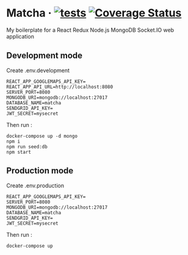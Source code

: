 # Matcha &middot; [![tests](https://github.com/sevngo/matcha/actions/workflows/tests.yml/badge.svg?branch=master)](https://github.com/sevngo/matcha/actions/workflows/tests.yml) [![Coverage Status](https://coveralls.io/repos/github/sevngo/matcha/badge.svg?branch=master)](https://coveralls.io/github/sevngo/matcha?branch=master)

My boilerplate for a React Redux Node.js MongoDB Socket.IO web application

## Development mode

Create .env.development

```
REACT_APP_GOOGLEMAPS_API_KEY=
REACT_APP_API_URL=http://localhost:8080
SERVER_PORT=8080
MONGODB_URI=mongodb://localhost:27017
DATABASE_NAME=matcha
SENDGRID_API_KEY=
JWT_SECRET=mysecret
```

Then run :

```
docker-compose up -d mongo
npm i
npm run seed:db
npm start
```

## Production mode

Create .env.production

```
REACT_APP_GOOGLEMAPS_API_KEY=
SERVER_PORT=8080
MONGODB_URI=mongodb://localhost:27017
DATABASE_NAME=matcha
SENDGRID_API_KEY=
JWT_SECRET=mysecret
```

Then run :

```
docker-compose up
```

